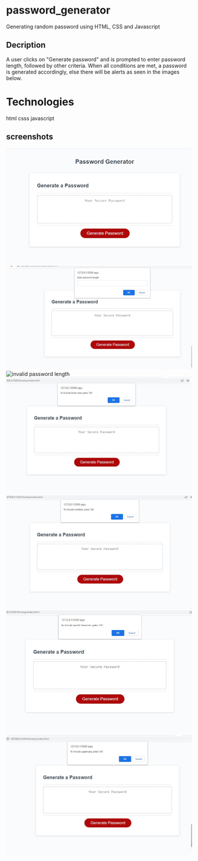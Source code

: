 # password_generator

Generating random password using HTML, CSS and Javascript

## Decription

A user clicks on "Generate password" and is prompted to enter password length, followed by other criteria. When all conditions are met, a password is generated accordingly, else there will be alerts as seen in the images below.

# Technologies

html
csss
javascript

## screenshots

![password generator](/Assets/images/password_generator.jpg)
![password length](/Assets/images/enter_password_length.jpg)
![invalid password length ](/Assets/images/invalid_password_lenght.jpg)
![lower case](/Assets/images/include_lowercase.jpg)
![numbers](/Assets/images/include_numbers.jpg)
![Special characters ](/Assets/images/include_special_characters.jpg)
![Generated password](/Assets/images/include_uppercase.jpg)
